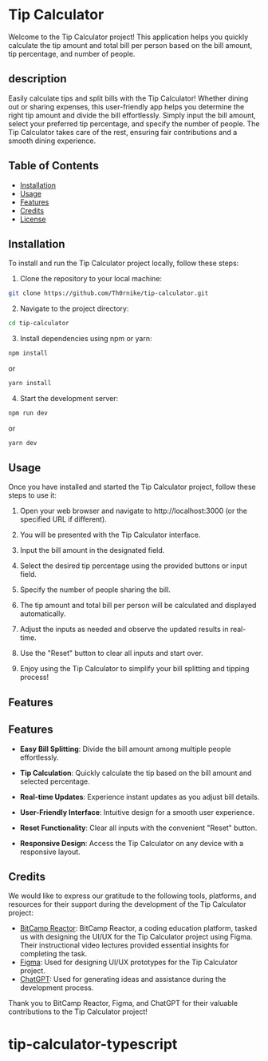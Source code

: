 # Tip Calculator

Welcome to the Tip Calculator project! This application helps you quickly calculate the tip amount and total bill per person based on the bill amount, tip percentage, and number of people.

## description

Easily calculate tips and split bills with the Tip Calculator! Whether dining out or sharing expenses, this user-friendly app helps you determine the right tip amount and divide the bill effortlessly. Simply input the bill amount, select your preferred tip percentage, and specify the number of people. The Tip Calculator takes care of the rest, ensuring fair contributions and a smooth dining experience.

## Table of Contents

- [Installation](#installation)
- [Usage](#usage)
- [Features](#features)
- [Credits](#credits)
- [License](#license)

## Installation

To install and run the Tip Calculator project locally, follow these steps:

1. Clone the repository to your local machine:

```bash
git clone https://github.com/Th0rnike/tip-calculator.git
```

2. Navigate to the project directory:

```bash
cd tip-calculator
```

3. Install dependencies using npm or yarn:

```bash
npm install
```

or

```bash
yarn install
```

4. Start the development server:

```bash
npm run dev
```

or

```bash
yarn dev
```

## Usage

Once you have installed and started the Tip Calculator project, follow these steps to use it:

1. Open your web browser and navigate to http://localhost:3000 (or the specified URL if different).

2. You will be presented with the Tip Calculator interface.

3. Input the bill amount in the designated field.

4. Select the desired tip percentage using the provided buttons or input field.

5. Specify the number of people sharing the bill.

6. The tip amount and total bill per person will be calculated and displayed automatically.

7. Adjust the inputs as needed and observe the updated results in real-time.

8. Use the "Reset" button to clear all inputs and start over.

9. Enjoy using the Tip Calculator to simplify your bill splitting and tipping process!

## Features

## Features

- **Easy Bill Splitting**: Divide the bill amount among multiple people effortlessly.

- **Tip Calculation**: Quickly calculate the tip based on the bill amount and selected percentage.

- **Real-time Updates**: Experience instant updates as you adjust bill details.

- **User-Friendly Interface**: Intuitive design for a smooth user experience.

- **Reset Functionality**: Clear all inputs with the convenient "Reset" button.

- **Responsive Design**: Access the Tip Calculator on any device with a responsive layout.

## Credits

We would like to express our gratitude to the following tools, platforms, and resources for their support during the development of the Tip Calculator project:

- [BitCamp Reactor](https://reactor.bitcamp.ge/): BitCamp Reactor, a coding education platform, tasked us with designing the UI/UX for the Tip Calculator project using Figma. Their instructional video lectures provided essential insights for completing the task.
- [Figma](https://www.figma.com/file/CELgSjSm9RGfClpFBWm7kp/tip-calculator-app?type=design&node-id=0-70&mode=design&t=AkJ0SIpsMiP9fyfM-0): Used for designing UI/UX prototypes for the Tip Calculator project.
- [ChatGPT](https://chat.openai.com/): Used for generating ideas and assistance during the development process.

Thank you to BitCamp Reactor, Figma, and ChatGPT for their valuable contributions to the Tip Calculator project!


# tip-calculator-typescript
